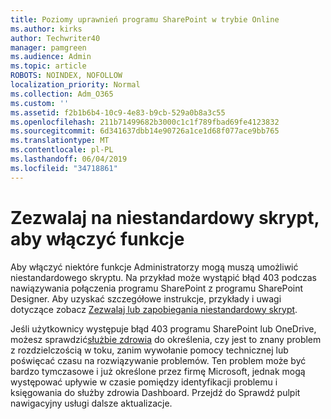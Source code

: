 ```yaml
---
title: Poziomy uprawnień programu SharePoint w trybie Online
ms.author: kirks
author: Techwriter40
manager: pamgreen
ms.audience: Admin
ms.topic: article
ROBOTS: NOINDEX, NOFOLLOW
localization_priority: Normal
ms.collection: Adm_O365
ms.custom: ''
ms.assetid: f2b1b6b4-10c9-4e83-b9cb-529a0b8a3c55
ms.openlocfilehash: 211b71499682b3000c1c1f789fbad69fe4123832
ms.sourcegitcommit: 6d341637dbb14e90726a1ce1d68f077ace9bb765
ms.translationtype: MT
ms.contentlocale: pl-PL
ms.lasthandoff: 06/04/2019
ms.locfileid: "34718861"
---
```

# <a name="allow-custom-script-to-enable-features"></a>Zezwalaj na niestandardowy skrypt, aby włączyć funkcje

Aby włączyć niektóre funkcje Administratorzy mogą muszą umożliwić niestandardowego skryptu. Na przykład może wystąpić błąd 403 podczas nawiązywania połączenia programu SharePoint z programu SharePoint Designer. Aby uzyskać szczegółowe instrukcje, przykłady i uwagi dotyczące zobacz [Zezwalaj lub zapobiegania niestandardowy skrypt](https://docs.microsoft.com/en-us/sharepoint/allow-or-prevent-custom-script).

Jeśli użytkownicy występuje błąd 403 programu SharePoint lub OneDrive, możesz sprawdzić[służbie zdrowia](https://admin.microsoft.com/AdminPortal/Home#/servicehealth) do określenia, czy jest to znany problem z rozdzielczością w toku, zanim wywołanie pomocy technicznej lub poświęcać czasu na rozwiązywanie problemów. Ten problem może być bardzo tymczasowe i już określone przez firmę Microsoft, jednak mogą występować upływie w czasie pomiędzy identyfikacji problemu i księgowania do służby zdrowia Dashboard. Przejdź do Sprawdź pulpit nawigacyjny usługi dalsze aktualizacje.

